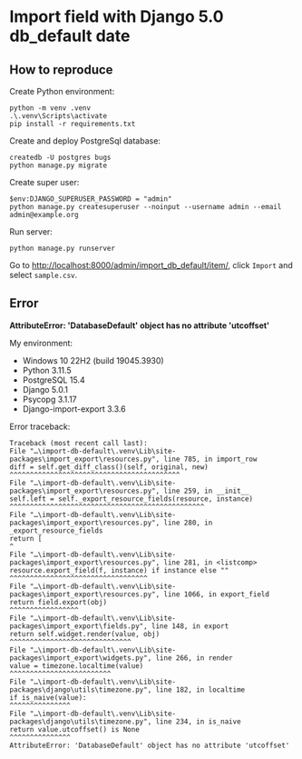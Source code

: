 Import field with Django 5.0 db_default date
============================================

## How to reproduce

Create Python environment:

    python -m venv .venv
    .\.venv\Scripts\activate
    pip install -r requirements.txt

Create and deploy PostgreSql database:

    createdb -U postgres bugs
    python manage.py migrate

Create super user:

    $env:DJANGO_SUPERUSER_PASSWORD = "admin"
    python manage.py createsuperuser --noinput --username admin --email admin@example.org

Run server:

    python manage.py runserver

Go to [http://localhost:8000/admin/import_db_default/item/](http://localhost:8000/admin/import_db_default/item/),
click `Import` and select `sample.csv`.

## Error

**AttributeError: 'DatabaseDefault' object has no attribute 'utcoffset'**

My environment:

- Windows 10 22H2 (build 19045.3930)
- Python 3.11.5
- PostgreSQL 15.4
- Django 5.0.1
- Psycopg 3.1.17
- Django-import-export 3.3.6

Error traceback:

    Traceback (most recent call last):
    File "…\import-db-default\.venv\Lib\site-packages\import_export\resources.py", line 785, in import_row
    diff = self.get_diff_class()(self, original, new)
    ^^^^^^^^^^^^^^^^^^^^^^^^^^^^^^^^^^^^^^^^^^
    File "…\import-db-default\.venv\Lib\site-packages\import_export\resources.py", line 259, in __init__
    self.left = self._export_resource_fields(resource, instance)
    ^^^^^^^^^^^^^^^^^^^^^^^^^^^^^^^^^^^^^^^^^^^^^^^^
    File "…\import-db-default\.venv\Lib\site-packages\import_export\resources.py", line 280, in _export_resource_fields
    return [
    ^
    File "…\import-db-default\.venv\Lib\site-packages\import_export\resources.py", line 281, in <listcomp>
    resource.export_field(f, instance) if instance else ""
    ^^^^^^^^^^^^^^^^^^^^^^^^^^^^^^^^^^
    File "…\import-db-default\.venv\Lib\site-packages\import_export\resources.py", line 1066, in export_field
    return field.export(obj)
    ^^^^^^^^^^^^^^^^^
    File "…\import-db-default\.venv\Lib\site-packages\import_export\fields.py", line 148, in export
    return self.widget.render(value, obj)
    ^^^^^^^^^^^^^^^^^^^^^^^^^^^^^^
    File "…\import-db-default\.venv\Lib\site-packages\import_export\widgets.py", line 266, in render
    value = timezone.localtime(value)
    ^^^^^^^^^^^^^^^^^^^^^^^^^
    File "…\import-db-default\.venv\Lib\site-packages\django\utils\timezone.py", line 182, in localtime
    if is_naive(value):
    ^^^^^^^^^^^^^^^
    File "…\import-db-default\.venv\Lib\site-packages\django\utils\timezone.py", line 234, in is_naive
    return value.utcoffset() is None
    ^^^^^^^^^^^^^^^
    AttributeError: 'DatabaseDefault' object has no attribute 'utcoffset'
